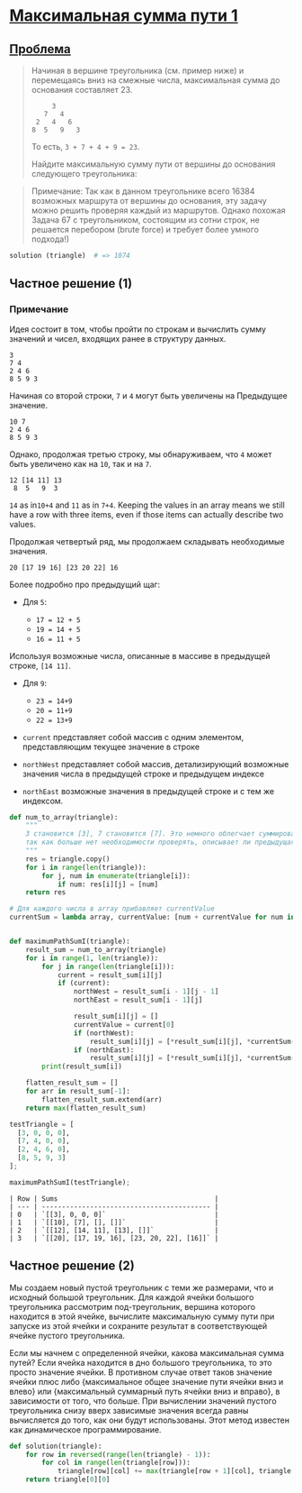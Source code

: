 # [Максимальная сумма пути 1](TODO)

## [Проблема](https://euler.jakumo.org/problems/view/18.html)

>Начиная в вершине треугольника (см. пример ниже) и перемещаясь вниз на смежные числа, максимальная сумма до основания составляет 23.
> ```
>      3
>    7   4
>  2   4   6
> 8  5   9   3
> ```
>То есть, `3 + 7 + 4 + 9 = 23`.
>
>Найдите максимальную сумму пути от вершины до основания следующего треугольника:

>Примечание: Так как в данном треугольнике всего 16384 возможных маршрута от вершины до основания, эту задачу можно решить проверяя каждый из маршрутов. Однако похожая Задача 67 с треугольником, состоящим из сотни строк, не решается перебором (brute force) и требует более умного подхода!)

``` python
solution (triangle)  # => 1074 
```

## Частное решение (1)

### Примечание

Идея состоит в том, чтобы пройти по строкам и вычислить сумму значений и чисел, входящих ранее в структуру данных. 

```
3
7 4
2 4 6
8 5 9 3
```

Начиная со второй строки, `7` и `4` могут быть увеличены на Предыдущее значение.

```
10 7
2 4 6
8 5 9 3
```
Однако, продолжая третью строку, мы обнаруживаем, что `4` может быть увеличено как на `10`, так и на `7`. 

```
12 [14 11] 13
 8  5   9  3
```

`14` as in`10+4` and `11` as in `7+4`. Keeping the values in an array means we still have a row with three items, even if those items can actually describe two values.

Продолжая четвертый ряд, мы продолжаем складывать необходимые значения.

```
20 [17 19 16] [23 20 22] 16
```

Более подробно про предыдущий щаг:
- Для `5`:

  - `17 = 12 + 5`
  - `19 = 14 + 5`
  - `16 = 11 + 5`

 Используя возможные числа, описанные в массиве в предыдущей строке, `[14 11]`.

- Для `9`:

  - `23 = 14+9`
  - `20 = 11+9`
  - `22 = 13+9`


- `current` представляет собой массив с одним элементом, представляющим текущее значение в строке

- `northWest` представляет собой массив, детализирующий возможные значения числа в предыдущей строке и предыдущем индексе

- `northEast` возможные значения в предыдущей строке и с тем же индексом.

```python
def num_to_array(triangle):
    """
    3 становится [3], 7 становится [7]. Это немного облегчает суммирование чисел через строки треугольника,
    так как больше нет необходимости проверять, описывает ли предыдущая строка массив или целое число.
    """
    res = triangle.copy()
    for i in range(len(triangle)):
        for j, num in enumerate(triangle[i]):
            if num: res[i][j] = [num]
    return res

# Для каждого числа в array прибавляет currentValue
currentSum = lambda array, currentValue: [num + currentValue for num in array]


def maximumPathSumI(triangle):
    result_sum = num_to_array(triangle)
    for i in range(1, len(triangle)):
        for j in range(len(triangle[i])):
            current = result_sum[i][j]
            if (current):
                northWest = result_sum[i - 1][j - 1]
                northEast = result_sum[i - 1][j]

                result_sum[i][j] = []
                currentValue = current[0]
                if (northWest):
                    result_sum[i][j] = [*result_sum[i][j], *currentSum(northWest, currentValue)]
                if (northEast):
                    result_sum[i][j] = [*result_sum[i][j], *currentSum(northEast, currentValue)]
        print(result_sum[i])

    flatten_result_sum = []
    for arr in result_sum[-1]:
        flatten_result_sum.extend(arr)
    return max(flatten_result_sum)
```

```python
testTriangle = [
  [3, 0, 0, 0],
  [7, 4, 0, 0],
  [2, 4, 6, 0],
  [8, 5, 9, 3]
];

maximumPathSumI(testTriangle);
```
```
| Row | Sums                                       |
| --- | ------------------------------------------ |
| 0   | `[[3], 0, 0, 0]`                           |
| 1   | `[[10], [7], [], []]`                      |
| 2   | `[[12], [14, 11], [13], []]`               |
| 3   | `[[20], [17, 19, 16], [23, 20, 22], [16]]` |
```

## Частное решение (2)

Мы создаем новый пустой треугольник с теми же размерами, что и исходный большой треугольник.
Для каждой ячейки большого треугольника рассмотрим под-треугольник, вершина которого находится в этой ячейке,
вычислите максимальную сумму пути при запуске из этой ячейки и сохраните результат
в соответствующей ячейке пустого треугольника.

Если мы начнем с определенной ячейки, какова максимальная сумма путей? Если ячейка находится в
дно большого треугольника, то это просто значение ячейки. В противном случае ответ таков
значение ячейки плюс либо {максимальное общее значение пути ячейки вниз и влево}
или {максимальный суммарный путь ячейки вниз и вправо}, в зависимости от того, что больше.
При вычислении значений пустого треугольника снизу вверх зависимые значения всегда равны
вычисляется до того, как они будут использованы. Этот метод известен как динамическое программирование.

```python
def solution(triangle):
    for row in reversed(range(len(triangle) - 1)):
        for col in range(len(triangle[row])):
            triangle[row][col] += max(triangle[row + 1][col], triangle[row + 1][col + 1])
    return triangle[0][0]
```